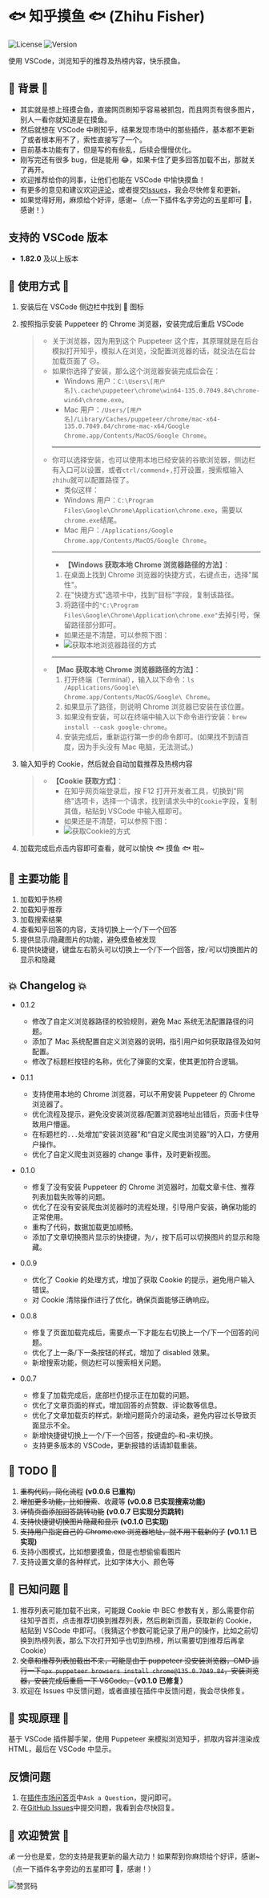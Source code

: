 # 🐟 知乎摸鱼 🐟 (Zhihu Fisher)

![License](https://img.shields.io/badge/license-MIT-blue.svg)
![Version](https://img.shields.io/badge/version-0.1.2-green.svg)

使用 VSCode，浏览知乎的推荐及热榜内容，快乐摸鱼。

## 🔮 背景 🔮

- 其实就是想上班摸会鱼，直接网页刷知乎容易被抓包，而且网页有很多图片，别人一看你就知道是在摸鱼。
- 然后就想在 VSCode 中刷知乎，结果发现市场中的那些插件，基本都不更新了或者根本用不了，索性直接写了一个。
- 目前基本功能有了，但是写的有些乱，后续会慢慢优化。
- 刚写完还有很多 bug，但是能用 😂，如果卡住了更多回答加载不出，那就关了再开。
- 欢迎推荐给你的同事，让他们也能在 VSCode 中愉快摸鱼！
- 有更多的意见和建议欢迎[评论](https://marketplace.visualstudio.com/items?itemName=CrispyChicken.zhihu-fisher&ssr=false#review-details)，或者提交[Issues](https://github.com/crispyChicken999/zhihu-fisher-vscode/issues)，我会尽快修复和更新。
- 如果觉得好用，麻烦给个好评，感谢~（点一下插件名字旁边的五星即可 🎉，感谢！）

## 支持的 VSCode 版本

- **1.82.0** 及以上版本

## 🎉 使用方式 🎉

1. 安装后在 VSCode 侧边栏中找到 📖 图标
2. 按照指示安装 Puppeteer 的 Chrome 浏览器，安装完成后重启 VSCode

   > - 关于浏览器，因为用到这个 Puppeteer 这个库，其原理就是在后台模拟打开知乎，模拟人在浏览，没配置浏览器的话，就没法在后台加载页面了 😥。
   > - 如果你选择了安装，那么这个浏览器安装完成后会在：
   >   - Windows 用户：`C:\Users\[用户名]\.cache\puppeteer\chrome\win64-135.0.7049.84\chrome-win64\chrome.exe`。
   >   - Mac 用户：`/Users/[用户名]/Library/Caches/puppeteer/chrome/mac-x64-135.0.7049.84/chrome-mac-x64/Google Chrome.app/Contents/MacOS/Google Chrome`。
   >   ***
   > - 你可以选择安装，也可以使用本地已经安装的谷歌浏览器，侧边栏有入口可以设置，或者`ctrl/commend`+`,`打开设置，搜索框输入`zhihu`就可以配置路径了。
   >   - 类似这样：
   >   - Windows 用户：`C:\Program Files\Google\Chrome\Application\chrome.exe`，需要以`chrome.exe`结尾。
   >   - Mac 用户：`/Applications/Google Chrome.app/Contents/MacOS/Google Chrome`。
   >   ***
   >   - **【Windows 获取本地 Chrome 浏览器路径的方法】**：
   >   1. 在桌面上找到 Chrome 浏览器的快捷方式，右键点击，选择"属性"。
   >   2. 在"快捷方式"选项卡中，找到"目标"字段，复制该路径。
   >   3. 将路径中的`"C:\Program Files\Google\Chrome\Application\chrome.exe"`去掉引号，保留路径部分即可。
   >   - 如果还是不清楚，可以参照下图：
   >   - ![获取本地浏览器路径的方式](https://img2024.cnblogs.com/blog/3085939/202504/3085939-20250425154308398-1262720236.png)
   >   ***
   > - **【Mac 获取本地 Chrome 浏览器路径的方法】**：
   >   1. 打开终端（Terminal），输入以下命令：`ls /Applications/Google\ Chrome.app/Contents/MacOS/Google\ Chrome`。
   >   2. 如果显示了路径，则说明 Chrome 浏览器已安装在该位置。
   >   3. 如果没有安装，可以在终端中输入以下命令进行安装：`brew install --cask google-chrome`。
   >   4. 安装完成后，重新运行第一步的命令即可。(如果找不到请百度，因为手头没有 Mac 电脑，无法测试。)

3. 输入知乎的 Cookie，然后就会自动加载推荐及热榜内容

   > - **【Cookie 获取方式】**：
   >   - 在知乎网页端登录后，按 F12 打开开发者工具，切换到"网络"选项卡，选择一个请求，找到请求头中的`Cookie`字段，复制其值，粘贴到 VSCode 中输入框即可。
   >   - 如果还是不清楚，可以参照下图：
   >   - ![获取Cookie的方式](https://img2024.cnblogs.com/blog/3085939/202504/3085939-20250424143443844-967882670.webp)

4. 加载完成后点击内容即可查看，就可以愉快 🐟 摸鱼 🐟 啦~

## 🚀 主要功能 🚀

1. 加载知乎热榜
2. 加载知乎推荐
3. 加载搜索结果
4. 查看知乎回答的内容，支持切换上一个/下一个回答
5. 提供显示/隐藏图片的功能，避免摸鱼被发现
6. 提供快捷键，键盘左右箭头可以切换上一个/下一个回答，按`/`可以切换图片的显示和隐藏

## 💥 Changelog 💥

- 0.1.2

  - 修改了自定义浏览器路径的校验规则，避免 Mac 系统无法配置路径的问题。
  - 添加了 Mac 系统配置自定义浏览器的说明，指引用户如何获取路径及如何配置。
  - 修改了标题栏按钮的名称，优化了弹窗的文案，使其更加符合逻辑。

- 0.1.1

  - 支持使用本地的 Chrome 浏览器，可以不用安装 Puppeteer 的 Chrome 浏览器了。
  - 优化流程及提示，避免没安装浏览器/配置浏览器地址出错后，页面卡住导致用户懵逼。
  - 在标题栏的`...`处增加"安装浏览器"和“自定义爬虫浏览器”的入口，方便用户操作。
  - 优化了自定义爬虫浏览器的 change 事件，及时更新视图。

- 0.1.0

  - 修复了没有安装 Puppeteer 的 Chrome 浏览器时，加载文章卡住、推荐列表加载失败等的问题。
  - 优化了在没有安装爬虫浏览器时的流程处理，引导用户安装，确保功能的正常使用。
  - 重构了代码，数据加载更加顺畅。
  - 添加了文章切换图片显示的快捷键，为`/`，按下后可以切换图片的显示和隐藏。

- 0.0.9

  - 优化了 Cookie 的处理方式，增加了获取 Cookie 的提示，避免用户输入错误。
  - 对 Cookie 清除操作进行了优化，确保页面能够正确响应。

- 0.0.8

  - 修复了页面加载完成后，需要点一下才能左右切换上一个/下一个回答的问题。
  - 优化了上一条/下一条按钮的样式，增加了 disabled 效果。
  - 新增搜索功能，侧边栏可以搜索相关问题。

- 0.0.7

  - 修复了加载完成后，底部栏仍提示正在加载的问题。
  - 优化了文章页面的样式，增加回答的点赞数、评论数等信息。
  - 优化了文章加载页的样式，新增问题简介的滚动条，避免内容过长导致页面显示不全。
  - 新增快捷键切换上一个/下一个回答，按键盘的`←`和`→`来切换。
  - 支持更多版本的 VSCode，更新报错的话请卸载重装。

## 📝 TODO 📝

1. ~~重构代码，简化流程~~ **(v0.0.6 已重构)**
2. ~~增加更多功能，比如搜索~~、收藏等 **(v0.0.8 已实现搜索功能)**
3. ~~详情页面添加回答跳转功能~~ **(v0.0.7 已实现分页跳转)**
4. ~~支持快捷键切换图片隐藏和显示~~ **(v0.1.0 已实现)**
5. ~~支持用户指定自己的 Chrome.exe 浏览器地址，就不用下载新的了~~ **(v0.1.1 已实现)**
6. 支持小图模式，比如想要摸鱼，但是也想偷偷看图片
7. 支持设置文章的各种样式，比如字体大小、颜色等

## 🐞 已知问题 🐞

1.  推荐列表可能加载不出来，可能跟 Cookie 中 BEC 参数有关，那么需要你前往知乎首页，点击推荐切换到推荐列表，然后刷新页面，获取新的 Cookie，粘贴到 VSCode 中即可。（我猜这个参数可能记录了用户的操作，比如之前切换到热榜列表，那么下次打开知乎也切到热榜，所以需要切到推荐后再拿 Cookie）
2.  ~~文章和推荐列表加载出不来，可能是由于 puppeteer 没安装浏览器，CMD 运行一下`npx puppeteer browsers install chrome@135.0.7049.84`，安装浏览器，安装完成后重启一下 VSCode。~~**（v0.1.0 已修复）**
3.  欢迎在 Issues 中反馈问题，或者直接在插件中反馈问题，我会尽快修复。

## 🔧 实现原理 🔧

基于 VSCode 插件脚手架，使用 Puppeteer 来模拟浏览知乎，抓取内容并渲染成 HTML，最后在 VSCode 中显示。

## 反馈问题

1. 在[插件市场问答页](https://marketplace.visualstudio.com/items?itemName=CrispyChicken.zhihu-fisher&ssr=false#qna)中`Ask a Question`，提问即可。
2. 在[GitHub Issues](https://github.com/crispyChicken999/zhihu-fisher-vscode/issues)中提交问题，我看到会尽快回复。

## 💖 欢迎赞赏 💖

💰 一分也是爱，您的支持是我更新的最大动力！如果帮到你麻烦给个好评，感谢~（点一下插件名字旁边的五星即可 🎉，感谢！）

![赞赏码](https://img2024.cnblogs.com/blog/3085939/202504/3085939-20250425153014632-145153684.jpg)
